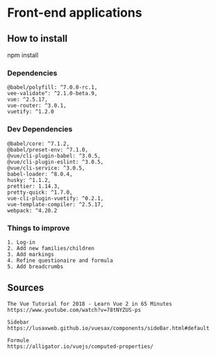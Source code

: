 # Front-end applications

## How to install

npm install

### Dependencies

```
@babel/polyfill: ^7.0.0-rc.1,
vee-validate": ^2.1.0-beta.9,
vue: ^2.5.17,
vue-router: ^3.0.1,
vuetify: ^1.2.0
```

### Dev Dependencies

```
@babel/core: ^7.1.2,
@babel/preset-env: ^7.1.0,
@vue/cli-plugin-babel: ^3.0.5,
@vue/cli-plugin-eslint: ^3.0.5,
@vue/cli-service: ^3.0.5,
babel-loader: ^8.0.4,
husky: ^1.1.2,
prettier: 1.14.3,
pretty-quick: ^1.7.0,
vue-cli-plugin-vuetify: ^0.2.1,
vue-template-compiler: ^2.5.17,
webpack: ^4.20.2
```

### Things to improve

```
1. Log-in
2. Add new families/children
3. Add markings
4. Refine questionaire and formula
5. Add breadcrumbs
```

## Sources

```
The Vue Tutorial for 2018 - Learn Vue 2 in 65 Minutes
https://www.youtube.com/watch?v=78tNYZUS-ps

Sidebar
https://lusaxweb.github.io/vuesax/components/sideBar.html#default

Formule
https://alligator.io/vuejs/computed-properties/
```
